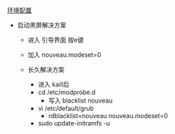 [环境配置]('https://blog.csdn.net/just_h/article/details/76736087?utm_source=blogxgwz0')

+ 启动黑屏解决方案
    + 进入 引导界面 按e键
    + 加入 nouveau.modeset=0
    
    + 长久解决方案
        + 进入 kaili后
        + cd /etc/modprobe.d
            + 写入 blacklist nouveau
        + vi /etc/default/grub
            + rdblacklist=nouveau nouveau.modeset=0
        + sudo update-initramfs -u